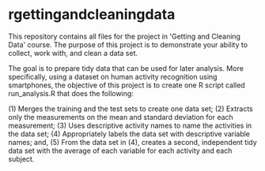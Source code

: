 # rgettingandcleaningdata
This repository contains all files for the project in 'Getting and Cleaning Data' course.
The purpose of this project is to demonstrate your ability to collect, work with, and clean a data set.

The goal is to prepare tidy data that can be used for later analysis.
More specifically, using a dataset on human activity recognition using smartphones, the objective of this project is to create one R script called run_analysis.R that does the following:

(1) Merges the training and the test sets to create one data set;
(2) Extracts only the measurements on the mean and standard deviation for each measurement;
(3) Uses descriptive activity names to name the activities in the data set;
(4) Appropriately labels the data set with descriptive variable names; and,
(5) From the data set in (4), creates a second, independent tidy data set with the average of each variable for each activity and each subject.
